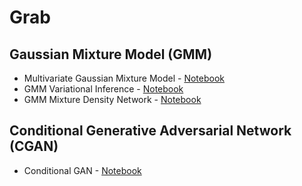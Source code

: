 # Grab

## Gaussian Mixture Model (GMM)

* Multivariate Gaussian Mixture Model - [Notebook](Multivariate%20Gaussian%20Mixture%20Model.ipynb)
* GMM Variational Inference - [Notebook](GMM%20Variational%20Inference.ipynb)
* GMM Mixture Density Network - [Notebook](GMM%20Mixture%20Density%20Network.ipynb)

## Conditional Generative Adversarial Network (CGAN)

* Conditional GAN - [Notebook](Conditional%20GAN.ipynb)
